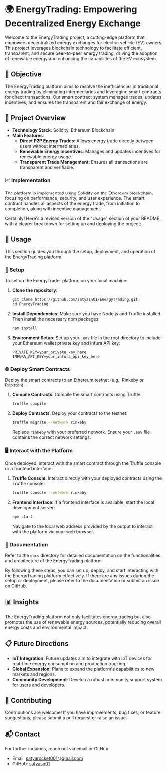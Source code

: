 # 🌍 EnergyTrading: Empowering Decentralized Energy Exchange

Welcome to the EnergyTrading project, a cutting-edge platform that empowers decentralized energy exchanges for electric vehicle (EV) owners. This project leverages blockchain technology to facilitate efficient, transparent, and secure peer-to-peer energy trading, driving the adoption of renewable energy and enhancing the capabilities of the EV ecosystem.

## 🎯 Objective

The EnergyTrading platform aims to resolve the inefficiencies in traditional energy trading by eliminating intermediaries and leveraging smart contracts for direct transactions. Our smart contract system manages trades, updates incentives, and ensures the transparent and fair exchange of energy.

## 🚀 Project Overview

- **Technology Stack**: Solidity, Ethereum Blockchain
- **Main Features**:
  - **Direct P2P Energy Trades**: Allows energy trade directly between users without intermediaries.
  - **Renewable Energy Incentives**: Manages and updates incentives for renewable energy usage.
  - **Transparent Trade Management**: Ensures all transactions are transparent and verifiable.

### 📈 Implementation

The platform is implemented using Solidity on the Ethereum blockchain, focusing on performance, security, and user experience. The smart contract handles all aspects of the energy trade, from initiation to completion, along with incentive management.

Certainly! Here's a revised version of the "Usage" section of your README, with a clearer breakdown for setting up and deploying the project:

## 🚀 Usage

This section guides you through the setup, deployment, and operation of the EnergyTrading platform.

### 🔧 Setup

To set up the EnergyTrader platform on your local machine:

1. **Clone the repository**:
   ```bash
   git clone https://github.com/satyasn01/EnergyTrading.git
   cd EnergyTrading
   ```

2. **Install Dependencies**:
   Make sure you have Node.js and Truffle installed. Then install the necessary npm packages:
   ```bash
   npm install
   ```

3. **Environment Setup**:
   Set up your `.env` file in the root directory to include your Ethereum wallet private key and Infura API key:
   ```plaintext
   PRIVATE_KEY=your_private_key_here
   INFURA_API_KEY=your_infura_api_key_here
   ```

### 🌐 Deploy Smart Contracts

Deploy the smart contracts to an Ethereum testnet (e.g., Rinkeby or Ropsten):

1. **Compile Contracts**:
   Compile the smart contracts using Truffle:
   ```bash
   truffle compile
   ```

2. **Deploy Contracts**:
   Deploy your contracts to the testnet:
   ```bash
   truffle migrate --network rinkeby
   ```

   Replace `rinkeby` with your preferred network. Ensure your `.env` file contains the correct network settings.

### 🖥️ Interact with the Platform

Once deployed, interact with the smart contract through the Truffle console or a frontend interface:

1. **Truffle Console**:
   Interact directly with your deployed contracts using the Truffle console:
   ```bash
   truffle console --network rinkeby
   ```

2. **Frontend Interface**:
   If a frontend interface is available, start the local development server:
   ```bash
   npm start
   ```
   Navigate to the local web address provided by the output to interact with the platform via your web browser.

### 📘 Documentation

Refer to the `docs` directory for detailed documentation on the functionalities and architecture of the EnergyTrading platform.

By following these steps, you can set up, deploy, and start interacting with the EnergyTrading platform effectively. If there are any issues during the setup or deployment, please refer to the documentation or submit an issue on GitHub.

## 📊 Insights

The EnergyTrading platform not only facilitates energy trading but also promotes the use of renewable energy sources, potentially reducing overall energy costs and environmental impact. 

## 📋 Future Directions

- **IoT Integration**: Future updates aim to integrate with IoT devices for real-time energy consumption and production tracking.
- **Global Expansion**: Plans to expand the platform's capabilities to new markets and regions.
- **Community Development**: Develop a robust community support system for users and developers.

## 🤝 Contributing

Contributions are welcome! If you have improvements, bug fixes, or feature suggestions, please submit a pull request or raise an issue.

## 📬 Contact

For further inquiries, reach out via email or GitHub:
- Email: [satyarocket001@gmail.com](mailto:satyrocket001@gmail.com)
- GitHub: [satyasn01](https://github.com/satyasn01)
